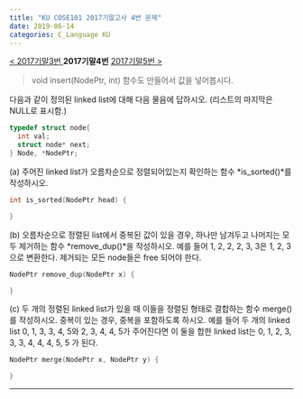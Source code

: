 ```yaml
---
title: "KU COSE101 2017기말고사 4번 문제"
date: 2019-06-14
categories: C_Language KU
---
```


[< 2017기말3번 ](https://detegice.github.io/COSE101-2017Final-Pro3)
 **2017기말4번** 
[ 2017기말5번 >](https://detegice.github.io/COSE101-2017Final-Pro5)

> void insert(NodePtr, int) 함수도 만들어서 값을 넣어봅시다.

다음과 같이 정의된 linked list에 대해 다음 물음에 답하시오. (리스트의 마지막은 NULL로 표시함.)

~~~c
typedef struct node{
  int val;
  struct node* next;
} Node, *NodePtr;
~~~

(a) 주어진 linked list가 오름차순으로 정렬되어있는지 확인하는 함수 *is_sorted()*를 작성하시오.
~~~c
int is_sorted(NodePtr head) {

}
~~~

(b) 오름차순으로 정렬된 list에서 중복된 값이 있을 경우, 하나만 남겨두고 나머지는 모두 제거하는 함수 *remove_dup()*을 작성하시오.
예를 들어 1, 2, 2, 2, 3, 3은 1, 2, 3으로 변환한다. 제거되는 모든 node들은 free 되어야 한다.
~~~c
NodePtr remove_dup(NodePtr x) {

}
~~~

(c) 두 개의 정렬된 linked list가 있을 때 이들을 정렬된 형태로 결합하는 함수 merge()를 작성하시오.
중복이 있는 경우, 중복을 포함하도록 하시오. 예를 들어 두 개의 linked list 0, 1, 3, 3, 4, 5와 2, 3, 4, 4, 5가 주어진다면
이 둘을 합한 linked list는 0, 1, 2, 3, 3, 3, 4, 4, 4, 5, 5 가 된다.
~~~c
NodePtr merge(NodePtr x, NodePtr y) {

}
~~~

***
